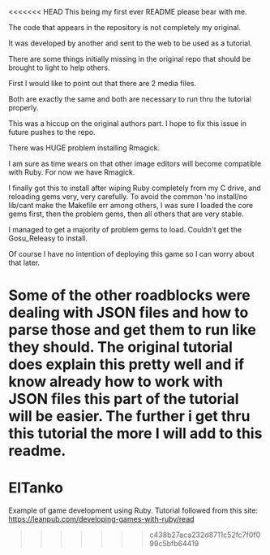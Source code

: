 <<<<<<< HEAD
This being my first ever README please bear with me.

The code that appears in the repository is not completely my original.

It was developed by another and sent to the web to be used as a tutorial.

There are some things initially missing in the original
	repo that should be brought to light to help others.
	
First I would like to point out that there are 2 media files.

Both are exactly the same and both are necessary to run thru the tutorial properly.

This was a hiccup on the original authors part. I hope to fix
	this issue in future pushes to the repo.
	
There was HUGE problem installing Rmagick.

I am sure as time wears on that other image editors will become
	compatible with Ruby. For now we have Rmagick.
	
I finally got this to install after wiping Ruby completely from my C drive,
	and reloading gems very, very carefully. To avoid the common
	'no install/no lib/cant make the Makefile err among others, I was sure I loaded
	the core gems first, then the problem gems, then all others that are very stable.
	
I managed to get a majority of problem gems to load. Couldn't get the Gosu_Releasy to install.

Of course I have no intention of deploying this game so I can worry about that later.

Some of the other roadblocks were dealing with JSON files and how to parse those
	and get them to run like they should. The original tutorial does
	explain this pretty well and if know already how to work with JSON files
	this part of the tutorial will be easier.
The further i get thru this tutorial the more I will add to this readme.
=======
# ElTanko
Example of game development using Ruby. Tutorial followed from this site: https://leanpub.com/developing-games-with-ruby/read
>>>>>>> c438b27aca232d8711c52fc7f0f099c5bfb64419
